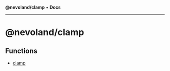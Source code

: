 **@nevoland/clamp** • **Docs**

***

# @nevoland/clamp

## Functions

- [clamp](functions/clamp.md)
